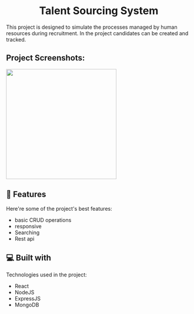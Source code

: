 <h1 align="center" id="title">Talent Sourcing System</h1>

<p id="description">This project is designed to simulate the processes managed by human resources during recruitment. In the project candidates can be created and tracked.</p>

<h2>Project Screenshots:</h2>
<img src="![Ekran görüntüsü 2024-06-09 025053](https://github.com/alibarandemir/talent-sourcing-system/assets/88498577/0830e8f3-ecb0-4c6d-9bff-d81cac82d97e)
=https://hizliresim.com/1cqugls" width="300" />




<h2>🧐 Features</h2>

Here're some of the project's best features:

*   basic CRUD operations
*   responsive
*   Searching
*   Rest api

  
  
<h2>💻 Built with</h2>

Technologies used in the project:

*   React
*   NodeJS
*   ExpressJS
*   MongoDB
